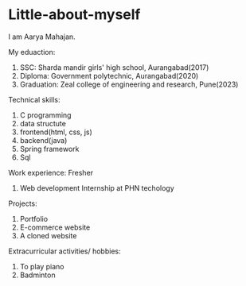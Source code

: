 # Little-about-myself
I am Aarya Mahajan.

My eduaction:
1. SSC: Sharda mandir girls' high school, Aurangabad(2017)
2. Diploma: Government polytechnic, Aurangabad(2020)
3. Graduation: Zeal college of engineering and research, Pune(2023)

Technical skills:
1. C programming
2. data structute
3. frontend(html, css, js)
4. backend(java)
5. Spring framework
6. Sql

Work experience:
Fresher
1. Web development Internship at PHN techology

Projects:
1. Portfolio
2. E-commerce website
3. A cloned website

Extracurricular activities/ hobbies:
1. To play piano
2. Badminton
